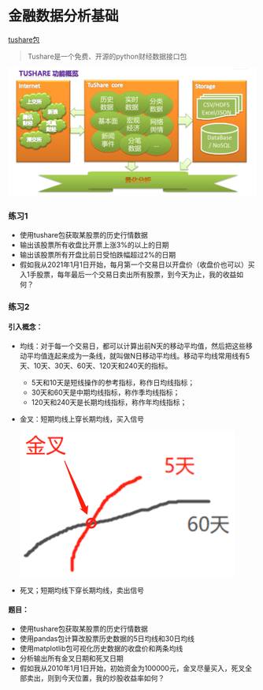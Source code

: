 # 金融数据分析基础

[tushare包](http://tushare.org/)

>  Tushare是一个免费、开源的python财经数据接口包

![1590371053278](assets/1590371053278.png)



### 练习1

- 使用tushare包获取某股票的历史行情数据
- 输出该股票所有收盘比开票上涨3%的以上的日期
- 输出该股票所有开盘比前日受怕跌幅超过2%的日期
- 假如我从2021年1月1日开始，每月第一个交易日以开盘价（收盘价也可以）买入1手股票，每年最后一个交易日卖出所有股票，到今天为止，我的收益如何？



### 练习2

#### 引入概念：

- 均线：对于每一个交易日，都可以计算出前N天的移动平均值，然后把这些移动平均值连起来成为一条线，就叫做N日移动平均线。移动平均线常用线有5天、10天、30天、60天、120天和240天的指标。
  - 5天和10天是短线操作的参考指标，称作日均线指标；
  - 30天和60天是中期均线指标，称作季均线指标；
  - 120天和240天是长期均线指标，称作年均线指标；

- 金叉：短期均线上穿长期均线，买入信号

  ![1590377844820](assets/1590377844820.png)

- 死叉；短期均线下穿长期均线，卖出信号



#### 题目：

- 使用tushare包获取某股票的历史行情数据
- 使用pandas包计算改股票历史数据的5日均线和30日均线
- 使用matplotlib包可视化历史数据的收盘价和两条均线
- 分析输出所有金叉日期和死叉日期
- 假如我从2010年1月1日开始，初始资金为100000元，金叉尽量买入，死叉全部卖出，则到今天位置，我的炒股收益率如何？









